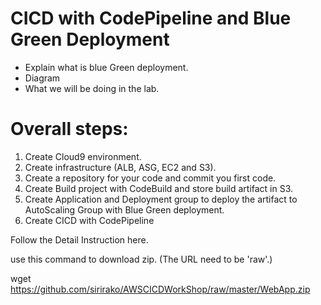 # CICD with CodePipeline and Blue Green Deployment

- Explain what is blue Green deployment.
- Diagram
- What we will be doing in the lab.



# Overall steps:

1. Create Cloud9 environment.
2. Create infrastructure (ALB, ASG, EC2 and S3).
3. Create a repository for your code and commit you first code.
4. Create Build project with CodeBuild and store build artifact in S3.
5. Create Application and Deployment group to deploy the artifact to AutoScaling Group with Blue Green deployment.
6. Create CICD with CodePipeline

Follow the Detail Instruction here.



use this command to download zip.  (The URL need to be 'raw'.)

wget https://github.com/sirirako/AWSCICDWorkShop/raw/master/WebApp.zip